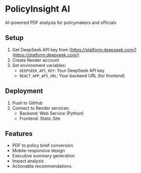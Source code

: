 # PolicyInsight AI

AI-powered PDF analysis for policymakers and officials

## Setup

1. Get DeepSeek API key from [https://platform.deepseek.com/](https://platform.deepseek.com/)
2. Create Render account
3. Set environment variables:
   - `DEEPSEEK_API_KEY`: Your DeepSeek API key
   - `REACT_APP_API_URL`: Your backend URL (for frontend)

## Deployment

1. Push to GitHub
2. Connect to Render services:
   - Backend: Web Service (Python)
   - Frontend: Static Site

## Features

- PDF to policy brief conversion
- Mobile-responsive design
- Executive summary generation
- Impact analysis
- Actionable recommendations
